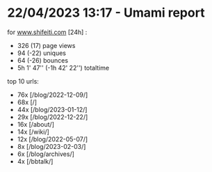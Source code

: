 # 22/04/2023 13:17 - Umami report
for www.shifeiti.com [24h] :

 - 326 (17) page views
 - 94 (-22) uniques
 - 64 (-26) bounces
 - 5h 1' 47'' (-1h 42' 22'') totaltime


top 10 urls:
 - 76x [/blog/2022-12-09/]
 - 68x [/]
 - 44x [/blog/2023-01-12/]
 - 29x [/blog/2022-12-22/]
 - 16x [/about/]
 - 14x [/wiki/]
 - 12x [/blog/2022-05-07/]
 - 8x [/blog/2023-02-03/]
 - 6x [/blog/archives/]
 - 4x [/bbtalk/]


